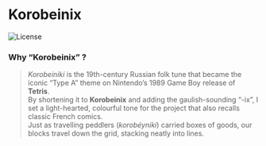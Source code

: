 # Korobeinix

![License](https://img.shields.io/badge/license-MIT-yellow)

### Why “Korobeinix” ?

> _Korobeiniki_ is the 19th-century Russian folk tune that became the iconic “Type A” theme on Nintendo’s 1989 Game Boy release of **Tetris**.  
> By shortening it to **Korobeinix** and adding the gaulish-sounding “-ix”, I set a light-hearted, colourful tone for the project that also recalls classic French comics.  
> Just as travelling peddlers (_korobéyniki_) carried boxes of goods, our blocks travel down the grid, stacking neatly into lines.
